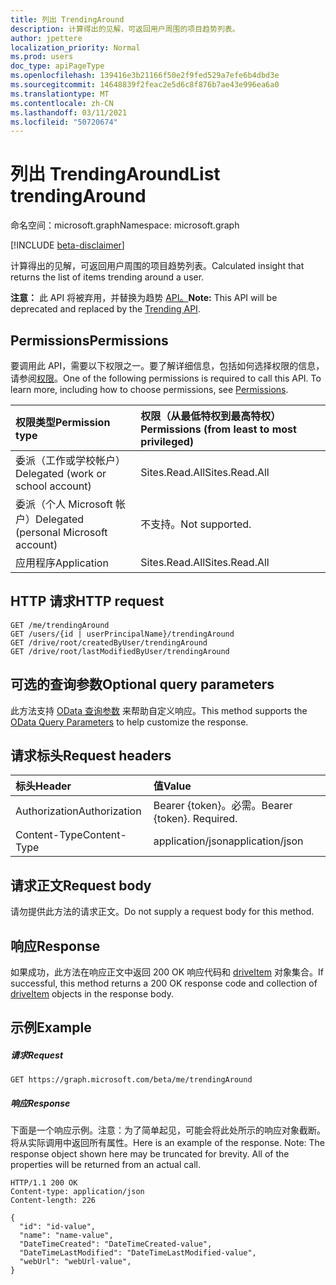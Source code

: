 ```yaml
---
title: 列出 TrendingAround
description: 计算得出的见解，可返回用户周围的项目趋势列表。
author: jpettere
localization_priority: Normal
ms.prod: users
doc_type: apiPageType
ms.openlocfilehash: 139416e3b21166f50e2f9fed529a7efe6b4dbd3e
ms.sourcegitcommit: 14648839f2feac2e5d6c8f876b7ae43e996ea6a0
ms.translationtype: MT
ms.contentlocale: zh-CN
ms.lasthandoff: 03/11/2021
ms.locfileid: "50720674"
---
```

# <a name="list-trendingaround"></a><span data-ttu-id="8d961-103">列出 TrendingAround</span><span class="sxs-lookup"><span data-stu-id="8d961-103">List trendingAround</span></span>

<span data-ttu-id="8d961-104">命名空间：microsoft.graph</span><span class="sxs-lookup"><span data-stu-id="8d961-104">Namespace: microsoft.graph</span></span>

[!INCLUDE [beta-disclaimer](../../includes/beta-disclaimer.md)]

<span data-ttu-id="8d961-105">计算得出的见解，可返回用户周围的项目趋势列表。</span><span class="sxs-lookup"><span data-stu-id="8d961-105">Calculated insight that returns the list of items trending around a user.</span></span>

<span data-ttu-id="8d961-106">**注意：** 此 API 将被弃用，并替换为趋势 [API。](../resources/insights-trending.md)</span><span class="sxs-lookup"><span data-stu-id="8d961-106">**Note:** This API will be deprecated and replaced by the [Trending API](../resources/insights-trending.md).</span></span>

## <a name="permissions"></a><span data-ttu-id="8d961-107">Permissions</span><span class="sxs-lookup"><span data-stu-id="8d961-107">Permissions</span></span>
<span data-ttu-id="8d961-p101">要调用此 API，需要以下权限之一。要了解详细信息，包括如何选择权限的信息，请参阅[权限](/graph/permissions-reference)。</span><span class="sxs-lookup"><span data-stu-id="8d961-p101">One of the following permissions is required to call this API. To learn more, including how to choose permissions, see [Permissions](/graph/permissions-reference).</span></span>

|<span data-ttu-id="8d961-110">权限类型</span><span class="sxs-lookup"><span data-stu-id="8d961-110">Permission type</span></span>      | <span data-ttu-id="8d961-111">权限（从最低特权到最高特权）</span><span class="sxs-lookup"><span data-stu-id="8d961-111">Permissions (from least to most privileged)</span></span>              |
|:--------------------|:---------------------------------------------------------|
|<span data-ttu-id="8d961-112">委派（工作或学校帐户）</span><span class="sxs-lookup"><span data-stu-id="8d961-112">Delegated (work or school account)</span></span> | <span data-ttu-id="8d961-113">Sites.Read.All</span><span class="sxs-lookup"><span data-stu-id="8d961-113">Sites.Read.All</span></span>    |
|<span data-ttu-id="8d961-114">委派（个人 Microsoft 帐户）</span><span class="sxs-lookup"><span data-stu-id="8d961-114">Delegated (personal Microsoft account)</span></span> | <span data-ttu-id="8d961-115">不支持。</span><span class="sxs-lookup"><span data-stu-id="8d961-115">Not supported.</span></span>    |
|<span data-ttu-id="8d961-116">应用程序</span><span class="sxs-lookup"><span data-stu-id="8d961-116">Application</span></span> | <span data-ttu-id="8d961-117">Sites.Read.All</span><span class="sxs-lookup"><span data-stu-id="8d961-117">Sites.Read.All</span></span> |

## <a name="http-request"></a><span data-ttu-id="8d961-118">HTTP 请求</span><span class="sxs-lookup"><span data-stu-id="8d961-118">HTTP request</span></span>
```http
GET /me/trendingAround
GET /users/{id | userPrincipalName}/trendingAround
GET /drive/root/createdByUser/trendingAround
GET /drive/root/lastModifiedByUser/trendingAround
```
## <a name="optional-query-parameters"></a><span data-ttu-id="8d961-119">可选的查询参数</span><span class="sxs-lookup"><span data-stu-id="8d961-119">Optional query parameters</span></span>
<span data-ttu-id="8d961-120">此方法支持 [OData 查询参数](/graph/query-parameters) 来帮助自定义响应。</span><span class="sxs-lookup"><span data-stu-id="8d961-120">This method supports the [OData Query Parameters](/graph/query-parameters) to help customize the response.</span></span>

## <a name="request-headers"></a><span data-ttu-id="8d961-121">请求标头</span><span class="sxs-lookup"><span data-stu-id="8d961-121">Request headers</span></span>
| <span data-ttu-id="8d961-122">标头</span><span class="sxs-lookup"><span data-stu-id="8d961-122">Header</span></span>         | <span data-ttu-id="8d961-123">值</span><span class="sxs-lookup"><span data-stu-id="8d961-123">Value</span></span>                      |
|:---------------|:---------------------------|
| <span data-ttu-id="8d961-124">Authorization</span><span class="sxs-lookup"><span data-stu-id="8d961-124">Authorization</span></span>  | <span data-ttu-id="8d961-p102">Bearer {token}。必需。</span><span class="sxs-lookup"><span data-stu-id="8d961-p102">Bearer {token}. Required.</span></span>  |
| <span data-ttu-id="8d961-127">Content-Type</span><span class="sxs-lookup"><span data-stu-id="8d961-127">Content-Type</span></span>   | <span data-ttu-id="8d961-128">application/json</span><span class="sxs-lookup"><span data-stu-id="8d961-128">application/json</span></span>           |

## <a name="request-body"></a><span data-ttu-id="8d961-129">请求正文</span><span class="sxs-lookup"><span data-stu-id="8d961-129">Request body</span></span>
<span data-ttu-id="8d961-130">请勿提供此方法的请求正文。</span><span class="sxs-lookup"><span data-stu-id="8d961-130">Do not supply a request body for this method.</span></span>

## <a name="response"></a><span data-ttu-id="8d961-131">响应</span><span class="sxs-lookup"><span data-stu-id="8d961-131">Response</span></span>

<span data-ttu-id="8d961-132">如果成功，此方法在响应正文中返回 200 OK 响应代码和 [driveItem](../resources/driveitem.md) 对象集合。</span><span class="sxs-lookup"><span data-stu-id="8d961-132">If successful, this method returns a 200 OK response code and collection of [driveItem](../resources/driveitem.md) objects in the response body.</span></span>

## <a name="example"></a><span data-ttu-id="8d961-133">示例</span><span class="sxs-lookup"><span data-stu-id="8d961-133">Example</span></span>
##### <a name="request"></a><span data-ttu-id="8d961-134">请求</span><span class="sxs-lookup"><span data-stu-id="8d961-134">Request</span></span>
```http
GET https://graph.microsoft.com/beta/me/trendingAround
```
##### <a name="response"></a><span data-ttu-id="8d961-135">响应</span><span class="sxs-lookup"><span data-stu-id="8d961-135">Response</span></span>
<span data-ttu-id="8d961-p103">下面是一个响应示例。注意：为了简单起见，可能会将此处所示的响应对象截断。将从实际调用中返回所有属性。</span><span class="sxs-lookup"><span data-stu-id="8d961-p103">Here is an example of the response. Note: The response object shown here may be truncated for brevity. All of the properties will be returned from an actual call.</span></span>
```http
HTTP/1.1 200 OK
Content-type: application/json
Content-length: 226

{
  "id": "id-value",
  "name": "name-value",
  "DateTimeCreated": "DateTimeCreated-value",
  "DateTimeLastModified": "DateTimeLastModified-value",
  "webUrl": "webUrl-value",
}
```